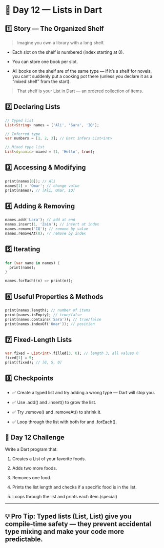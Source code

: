 # 🎯 Day 12 — Lists in Dart
## 1️⃣ Story — The Organized Shelf
> Imagine you own a library with a long shelf.

- Each slot on the shelf is numbered (index starting at 0).

- You can store one book per slot.

- All books on the shelf are of the same type — if it’s a shelf for novels, you can’t suddenly put a cooking pot there (unless you declare it as a “mixed shelf” from the start).

> That shelf is your List in Dart — an ordered collection of items.
## 2️⃣ Declaring Lists
```dart
// Typed list
List<String> names = ['Ali', 'Sara', 'IQ'];

// Inferred type
var numbers = [1, 2, 3]; // Dart infers List<int>

// Mixed type list
List<dynamic> mixed = [1, 'Hello', true];
```
## 3️⃣ Accessing & Modifying
```dart 
print(names[0]); // Ali
names[1] = 'Omar'; // change value
print(names); // [Ali, Omar, IQ]
```
## 4️⃣ Adding & Removing
```dart
names.add('Lara'); // add at end
names.insert(1, 'Zain'); // insert at index
names.remove('IQ'); // remove by value
names.removeAt(0); // remove by index
```
## 5️⃣ Iterating
```dart 
for (var name in names) {
  print(name);
}

names.forEach((n) => print(n));
```
## 6️⃣ Useful Properties & Methods
```dart 
print(names.length); // number of items
print(names.isEmpty); // true/false
print(names.contains('Sara')); // true/false
print(names.indexOf('Omar')); // position
``` 
## 7️⃣ Fixed-Length Lists
``` dart
var fixed = List<int>.filled(3, 0); // length 3, all values 0
fixed[1] = 5;
print(fixed); // [0, 5, 0]
``` 
## 8️⃣ Checkpoints
- ✅ Create a typed list and try adding a wrong type — Dart will stop you.

- ✅ Use .add() and .insert() to grow the list.

- ✅ Try .remove() and .removeAt() to shrink it.

- ✅ Loop through the list with both for and .forEach().
## 🎉 Day 12 Challenge
Write a Dart program that:

1. Creates a List<String> of your favorite foods.

2. Adds two more foods.

3. Removes one food.

4. Prints the list length and checks if a specific food is in the list.

5. Loops through the list and prints each item.(special)
--- 
## 💡 Pro Tip: Typed lists (List<int>, List<String>) give you compile‑time safety — they prevent accidental type mixing and make your code more predictable.



